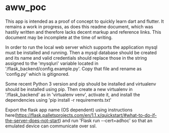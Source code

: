 # aww_poc
This app is intended as a proof of concept to quickly learn dart and flutter.  It remains a work in progress, as does this readme document, which was hastily written and therefore lacks decent markup and reference links.  This document may be incomplete at the time of writing.

In order to run the local web server which supports the application mysql must be installed and running.  Then a mysql database should be created and its name and valid credentials should replace those in the string assigned to the 'mysqluri' variable located in '/flask_backend/config.example.py'.  Copy that file and rename as 'config.py' which is gitignored.

Some recent Python 3 version and pip should be installed and virtualenv should be installed using pip.  Then create a new virtualenv in '/flask_backend' as in 'virtualenv venv', activate it, and install the dependencies using 'pip install -r requirements.txt'

Export the flask app name (OS dependent) using instructions here(https://flask.palletsprojects.com/en/1.1.x/quickstart/#what-to-do-if-the-server-does-not-start) and run 'Flask run --cert=adhoc' so that an emulated device can communicate over ssl.
